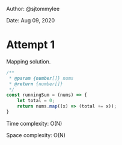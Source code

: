 Author: @sjtommylee

Date: Aug 09, 2020

# Attempt 1

Mapping solution. 


```js
/**
 * @param {number[]} nums
 * @return {number[]}
 */
const runningSum = (nums) => {
    let total = 0;
    return nums.map((x) => (total += x));
}
```

Time complexity: O(N)

Space complexity: O(N)

